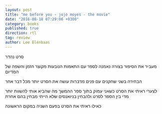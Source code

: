 ```yaml
---
layout: post
title: "me before you - jojo moyes - the movie"
date: "2016-08-18 07:29:06 +0300"
category: books
published: true
direction: rtl
tag: review
author: Lee Elenbaas
---
```

סרט נהדר

מעביר את הסיפור בצורה נאמנה לספר
עם התאמות הנובעות מקוצר הזמן והשפה של המדיום

הבחירה בשני שחקנים עם פנים מדברות עושה את הסרט יותר מכל דבר אחר

לצערי ראיתי את הסרט כשאני עמוק בתוך ספר ההמשך
מה שהביא אותי להשוות יותר מדי בין הספר לסרט
ולהבחין בניואנסים שלא הייתי מבחין בהם אחרת

כאילו ראיתי את הסרט בפעם השניה במקום הראשונה
